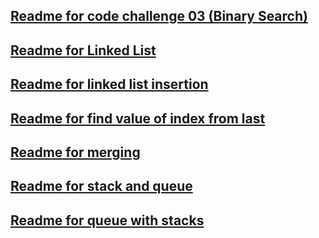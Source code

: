 
## [Readme for code challenge 03 (Binary Search)](https://github.com/sadhikari07/data-structures-and-algorithms/blob/master/java401_code_challenges/src/BinarySearch.md)

## [Readme for Linked List](https://github.com/sadhikari07/data-structures-and-algorithms/blob/master/java401_code_challenges/src/main/java/java401_code_challenges/linkedlist/linkedList.md)


## [Readme for linked list insertion](https://github.com/sadhikari07/data-structures-and-algorithms/blob/master/java401_code_challenges/src/main/java/java401_code_challenges/linkedlist/linkedListInsertion.md)

## [Readme for find value of index from last](https://github.com/sadhikari07/data-structures-and-algorithms/blob/master/java401_code_challenges/src/main/java/java401_code_challenges/linkedlist/valueFromEnd.md)

## [Readme for merging](https://github.com/sadhikari07/data-structures-and-algorithms/blob/master/java401_code_challenges/src/main/java/java401_code_challenges/linkedlist/mergeLists.md)

## [Readme for stack and queue](https://github.com/sadhikari07/data-structures-and-algorithms/blob/master/java401_code_challenges/src/main/java/java401_code_challenges/stack_and_queue/stackAndQueue.md)

## [Readme for queue with stacks](https://github.com/sadhikari07/data-structures-and-algorithms/blob/master/java401_code_challenges/src/main/java/java401_code_challenges/QueueWithStacks/queueWithStacks.md)
